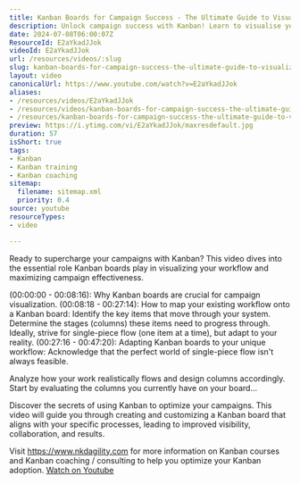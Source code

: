 ```yaml
---
title: Kanban Boards for Campaign Success - The Ultimate Guide to Visualizing Your Workflow
description: Unlock campaign success with Kanban! Learn to visualise your workflow, optimise processes, and boost collaboration in this ultimate guide.
date: 2024-07-08T06:00:07Z
ResourceId: E2aYkadJJok
videoId: E2aYkadJJok
url: /resources/videos/:slug
slug: kanban-boards-for-campaign-success-the-ultimate-guide-to-visualizing-your-workflow
layout: video
canonicalUrl: https://www.youtube.com/watch?v=E2aYkadJJok
aliases:
- /resources/videos/E2aYkadJJok
- /resources/videos/kanban-boards-for-campaign-success-the-ultimate-guide-to-visualizing-your-workflow
- /resources/kanban-boards-for-campaign-success-the-ultimate-guide-to-visualizing-your-workflow
preview: https://i.ytimg.com/vi/E2aYkadJJok/maxresdefault.jpg
duration: 57
isShort: true
tags:
- Kanban
- Kanban training
- Kanban coaching
sitemap:
  filename: sitemap.xml
  priority: 0.4
source: youtube
resourceTypes:
- video

---
```

 Ready to supercharge your campaigns with Kanban? This video dives into the essential role Kanban boards play in visualizing your workflow and maximizing campaign effectiveness.

(00:00:00 - 00:08:16): Why Kanban boards are crucial for campaign visualization.
(00:08:18 - 00:27:14): How to map your existing workflow onto a Kanban board:
Identify the key items that move through your system.
Determine the stages (columns) these items need to progress through.
Ideally, strive for single-piece flow (one item at a time), but adapt to your reality.
(00:27:16 - 00:47:20): Adapting Kanban boards to your unique workflow:
Acknowledge that the perfect world of single-piece flow isn't always feasible.

Analyze how your work realistically flows and design columns accordingly.
Start by evaluating the columns you currently have on your board...

Discover the secrets of using Kanban to optimize your campaigns. This video will guide you through creating and customizing a Kanban board that aligns with your specific processes, leading to improved visibility, collaboration, and results.

Visit https://www.nkdagility.com for more information on Kanban courses and Kanban coaching / consulting to help you optimize your Kanban adoption. 
 [Watch on Youtube](https://www.youtube.com/watch?v=E2aYkadJJok)
